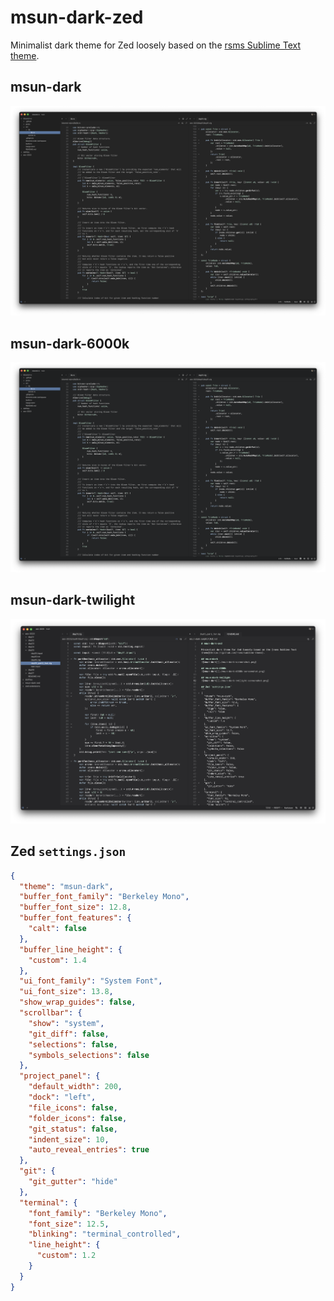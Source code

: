 # msun-dark-zed

Minimalist dark theme for Zed loosely based on the [rsms Sublime Text theme](https://github.com/rsms/sublime-theme).

## msun-dark
![msun-dark](./msun-dark-screenshot.png)

## msun-dark-6000k
![msun-dark](./msun-dark-6000k-screenshot.png)

## msun-dark-twilight
![msun-dark](./msun-dark-twilight-screenshot.png)

## Zed `settings.json`
```json
{
  "theme": "msun-dark",
  "buffer_font_family": "Berkeley Mono",
  "buffer_font_size": 12.8,
  "buffer_font_features": {
    "calt": false
  },
  "buffer_line_height": {
    "custom": 1.4
  },
  "ui_font_family": "System Font",
  "ui_font_size": 13.8,
  "show_wrap_guides": false,
  "scrollbar": {
    "show": "system",
    "git_diff": false,
    "selections": false,
    "symbols_selections": false
  },
  "project_panel": {
    "default_width": 200,
    "dock": "left",
    "file_icons": false,
    "folder_icons": false,
    "git_status": false,
    "indent_size": 10,
    "auto_reveal_entries": true
  },
  "git": {
    "git_gutter": "hide"
  },
  "terminal": {
    "font_family": "Berkeley Mono",
    "font_size": 12.5,
    "blinking": "terminal_controlled",
    "line_height": {
      "custom": 1.2
    }
  }
}
```
